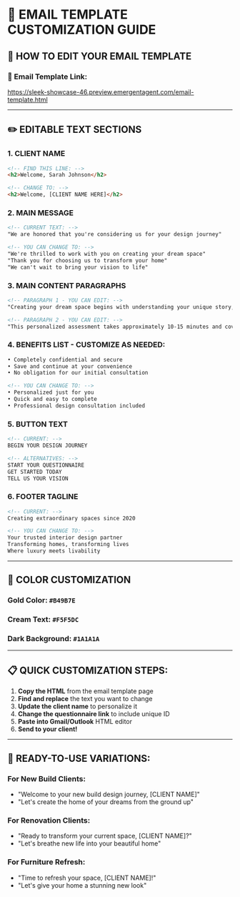 # 📧 EMAIL TEMPLATE CUSTOMIZATION GUIDE

## 🎯 **HOW TO EDIT YOUR EMAIL TEMPLATE**

### **🔗 Email Template Link:**
https://sleek-showcase-46.preview.emergentagent.com/email-template.html

---

## ✏️ **EDITABLE TEXT SECTIONS**

### **1. CLIENT NAME**
```html
<!-- FIND THIS LINE: -->
<h2>Welcome, Sarah Johnson</h2>

<!-- CHANGE TO: -->
<h2>Welcome, [CLIENT NAME HERE]</h2>
```

### **2. MAIN MESSAGE**
```html
<!-- CURRENT TEXT: -->
"We are honored that you're considering us for your design journey"

<!-- YOU CAN CHANGE TO: -->
"We're thrilled to work with you on creating your dream space"
"Thank you for choosing us to transform your home"
"We can't wait to bring your vision to life"
```

### **3. MAIN CONTENT PARAGRAPHS**
```html
<!-- PARAGRAPH 1 - YOU CAN EDIT: -->
"Creating your dream space begins with understanding your unique story, lifestyle, and vision. We've carefully crafted a comprehensive questionnaire that will help us design a space that truly reflects who you are."

<!-- PARAGRAPH 2 - YOU CAN EDIT: -->  
"This personalized assessment takes approximately 10-15 minutes and covers everything from your design preferences to your family's daily routines. Every detail matters when creating spaces that enhance your life."
```

### **4. BENEFITS LIST - CUSTOMIZE AS NEEDED:**
```html
• Completely confidential and secure
• Save and continue at your convenience  
• No obligation for our initial consultation

<!-- YOU CAN CHANGE TO: -->
• Personalized just for you
• Quick and easy to complete
• Professional design consultation included
```

### **5. BUTTON TEXT**
```html
<!-- CURRENT: -->
BEGIN YOUR DESIGN JOURNEY

<!-- ALTERNATIVES: -->
START YOUR QUESTIONNAIRE
GET STARTED TODAY  
TELL US YOUR VISION
```

### **6. FOOTER TAGLINE**
```html
<!-- CURRENT: -->
Creating extraordinary spaces since 2020

<!-- YOU CAN CHANGE TO: -->
Your trusted interior design partner
Transforming homes, transforming lives
Where luxury meets livability
```

---

## 🎨 **COLOR CUSTOMIZATION**

### **Gold Color:** `#B49B7E` 
### **Cream Text:** `#F5F5DC`
### **Dark Background:** `#1A1A1A`

---

## 📋 **QUICK CUSTOMIZATION STEPS:**

1. **Copy the HTML** from the email template page
2. **Find and replace** the text you want to change  
3. **Update the client name** to personalize it
4. **Change the questionnaire link** to include unique ID
5. **Paste into Gmail/Outlook** HTML editor
6. **Send to your client!**

---

## 🚀 **READY-TO-USE VARIATIONS:**

### **For New Build Clients:**
- "Welcome to your new build design journey, [CLIENT NAME]"
- "Let's create the home of your dreams from the ground up"

### **For Renovation Clients:**  
- "Ready to transform your current space, [CLIENT NAME]?"
- "Let's breathe new life into your beautiful home"

### **For Furniture Refresh:**
- "Time to refresh your space, [CLIENT NAME]!"  
- "Let's give your home a stunning new look"